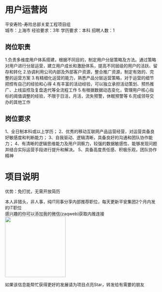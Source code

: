 # 用户运营岗
平安寿险-寿险总部关爱工程项目组  
城市：上海市 经验要求：3年 学历要求：本科  招聘人数：1

## 岗位职责
1.负责多维度用户体系搭建，根据不同目的，制定用户分层策略及方法。通过策略对用户进行分层运营，建立用户成长和激励体系，提高不同层级的用户的活跃、留存和转化
   2.协调利用公司内部及外部客户资源，整合推广资源，制定有效的、完整的运营方案
   3.有精细化运营的能力，熟悉产品分层运营策略，对于运营的细节把控有自己的经验和心得
   4.有丰富的活动经验，可以独立承担活动策划、预热推广、上线监控及复盘迭代等全流程工作
   5.有根据数据动态变化，管理用户核心指标的阈值调整的经验，不限于日活，月活，流失预警，休眠预警等
   6.完成领导交办的其他工作

## 岗位要求
1、全日制本科或以上学历；
   2、优秀的移动互联网产品运营经营，对运营具备良好敏感度和判断能力；
   3、自我驱动、逻辑清晰，具备良好的沟通和团队协作能力；
   4、有清晰的逻辑思维能力及用户洞察力，较强的数据敏感性、能够发现问题并结合实际运营手段进行提升和解决。
   5、具备高度责任感、积极乐观，团队协作精神

# 项目说明

优势：免打扰，无需开放简历

本人非猎头，非人事，纯IT同事分享内部推荐职位，每天更新平安集团2个月内发的IT职位  
感兴趣的你可以添加我的微信(zaqweb)获取内推连接  
<img src="https://github.com/zaqweb/PA-IT-JOBS/blob/master/WechatICode.jpeg"  height="200" width="200">

如果该信息能帮忙获得更好的发展请为项目点亮Star，转发给有需要的朋友





